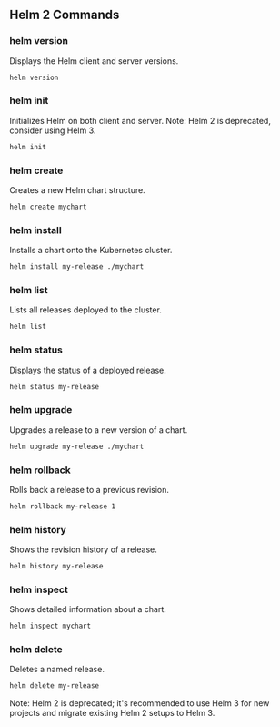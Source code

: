 ## Helm 2 Commands

### helm version
Displays the Helm client and server versions.
```bash
helm version
```

### helm init
Initializes Helm on both client and server. Note: Helm 2 is deprecated, consider using Helm 3.
```bash
helm init
```

### helm create
Creates a new Helm chart structure.
```bash
helm create mychart
```

### helm install
Installs a chart onto the Kubernetes cluster.
```bash
helm install my-release ./mychart
```

### helm list
Lists all releases deployed to the cluster.
```bash
helm list
```

### helm status
Displays the status of a deployed release.
```bash
helm status my-release
```

### helm upgrade
Upgrades a release to a new version of a chart.
```bash
helm upgrade my-release ./mychart
```

### helm rollback
Rolls back a release to a previous revision.
```bash
helm rollback my-release 1
```

### helm history
Shows the revision history of a release.
```bash
helm history my-release
```

### helm inspect
Shows detailed information about a chart.
```bash
helm inspect mychart
```

### helm delete
Deletes a named release.
```bash
helm delete my-release
```

Note: Helm 2 is deprecated; it's recommended to use Helm 3 for new projects and migrate existing Helm 2 setups to Helm 3.
